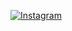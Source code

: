 [![Instagram](https://img.shields.io/badge/Instagram-%23E4405F.svg?logo=Instagram&logoColor=white)](https://instagram.com/your_username)
